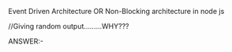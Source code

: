Event Driven Architecture   OR Non-Blocking architecture in node js


//Giving random output.........WHY???

ANSWER:-

